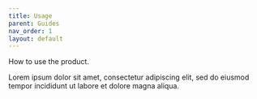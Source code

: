 ```yaml
---
title: Usage
parent: Guides
nav_order: 1
layout: default
---
```


How to use the product.

Lorem ipsum dolor sit amet, consectetur adipiscing elit, sed do eiusmod tempor incididunt ut labore et dolore magna aliqua.


